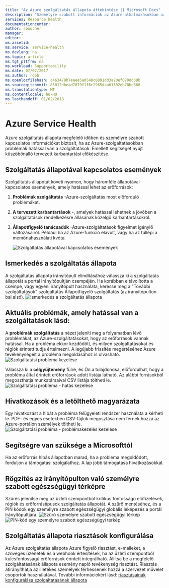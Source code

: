 ```yaml
---
title: "Az Azure szolgáltatás állapota áttekintése |} Microsoft Docs"
description: "Személyre szabott információk az Azure-alkalmazásokban az Azure szolgáltatás jelenlegi és jövőbeli problémák és karbantartási által érintett hogyan."
services: Resource health
documentationcenter: 
author: rboucher
manager: 
editor: 
ms.assetid: 
ms.service: service-health
ms.devlang: na
ms.topic: article
ms.tgt_pltfrm: na
ms.workload: Supportability
ms.date: 07/07/2017
ms.author: robb
ms.openlocfilehash: c463479b7eaee5a0548c8891dd3a20ef070dd39b
ms.sourcegitcommit: 85012dbead7879f1f6c2965daa61302eb78bd366
ms.translationtype: MT
ms.contentlocale: hu-HU
ms.lasthandoff: 01/02/2018
---
```

# <a name="azure-service-health"></a>Azure Service Health
Azure szolgáltatás állapota megfelelő időben és személyre szabott kapcsolatos információkat biztosít, ha az Azure-szolgáltatásokban problémák hatással van a szolgáltatások.  Emellett segítséget nyújt küszöbönálló tervezett karbantartási előkészítése.

## <a name="service-health-events"></a>Szolgáltatás állapotával kapcsolatos események
Szolgáltatás állapotát követi nyomon, hogy háromféle állapotával kapcsolatos események, amely hatással lehet az erőforrások:
1. **Problémák szolgáltatás** -Azure-szolgáltatás most előforduló problémákat. 
2. **A tervezett karbantartások** -, amelyek hatással lehetnek a jövőben a szolgáltatások rendelkezésre állásának közelgő karbantartásokról.  
3. **Állapotfigyelő tanácsadók** -Azure-szolgáltatások figyelmet igénylő változásairól. Például ha az Azure-funkció elavult, vagy ha az túllépi a memóriahasználati kvóta.

    ![Szolgáltatás állapotával kapcsolatos események](./media/service-health-overview/azure-service-health-overview-7.png)

## <a name="get-started-with-service-health"></a>Ismerkedés a szolgáltatás állapota
A szolgáltatás állapota irányítópult elindításához válassza ki a szolgáltatás állapotát a portál irányítópultján csempéjén. Ha korábban eltávolította a csempe, vagy egyéni irányítópult használata, keresse meg a "További szolgáltatások" szolgáltatás Állapotfigyelő szolgáltatás (az irányítópulton bal alsó).
![Ismerkedés a szolgáltatás állapota](./media/service-health-overview/azure-service-health-overview-1.png)

## <a name="see-current-issues-which-impact-your-services"></a>Aktuális problémák, amely hatással van a szolgáltatások lásd:
A **problémák szolgáltatás** a nézet jeleníti meg a folyamatban lévő problémákat, az Azure-szolgáltatásokat, hogy az erőforrások vannak hatással. Ha a probléma ekkor kezdődött, és milyen szolgáltatásokat és régiók érintett tudja értelmezni. A legújabb frissítés megértéséhez Azure tevékenységeit a probléma megoldásához is olvasható. 
![Szolgáltatási probléma kezelése](./media/service-health-overview/azure-service-health-overview-2.png)

Válassza ki a **célgyűjtemény** fülre, és Ön a tulajdonosa, előfordulhat, hogy a probléma által érintett erőforrások adott listája látható. Az alábbi forrásokból megoszthatja munkatársaival CSV listája töltheti le.
![Szolgáltatási probléma - hatás kezelése](./media/service-health-overview/azure-service-health-overview-4.png)

## <a name="get-links-and-downloadable-explanations"></a>Hivatkozások és a letölthető magyarázata 
Egy hivatkozást a hibát a probléma felügyeleti rendszer használata a kérheti le. PDF- és egyes esetekben CSV-fájlok megosztása nem férnek hozzá az Azure-portálon személyek töltheti le.   
![Szolgáltatási probléma - problémakezelés kezelése](./media/service-health-overview/azure-service-health-overview-3.png)

## <a name="get-support-from-microsoft"></a>Segítségre van szüksége a Microsofttól
Ha az erőforrás hibás állapotban marad, ha a probléma megoldódott, forduljon a támogatási szolgálathoz.  A lap jobb támogatása hivatkozásokkal.  

## <a name="pin-a-personalized-health-map-to-your-dashboard"></a>Rögzítés az irányítópulton való személyre szabott egészségügyi térképre
Szűrés jelenítse meg az üzleti szempontból kritikus fontosságú előfizetések, régiók és erőforrástípusok szolgáltatás állapotát. A szűrő mentéséhez, és a PIN kódok egy személyre szabott egészségügyi globális leképezés a portál Irányítópultjára. 
![Szűrő személyre szabott egészségügyi térkép](./media/service-health-overview/azure-service-health-overview-6a.png)
![PIN-kód egy személyre szabott egészségügyi térkép](./media/service-health-overview/azure-service-health-overview-6b.png)

## <a name="configure-service-health-alerts"></a>Szolgáltatás állapota riasztások konfigurálása
Az Azure szolgáltatás állapota Azure figyelő riasztást, e-maileket, a szöveges üzenetek és a webhook értesítések, ha az üzleti szempontból kulcsfontosságú erőforrások érintett integrálható. Állítsa be a megfelelő szolgáltatásának állapota esemény napló tevékenység riasztást. Riasztás átirányíthatja az illetékes személyek férhessenek hozzá a szervezet művelet csoportok használatával. További információkért lásd: [riasztásainak konfigurálása szolgáltatásának állapota](../monitoring-and-diagnostics/monitoring-activity-log-alerts-on-service-notifications.md)

 
